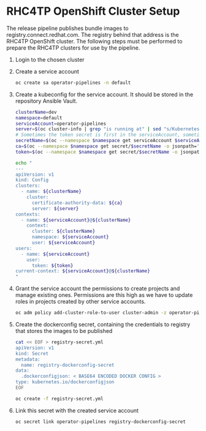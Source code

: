 # RHC4TP OpenShift Cluster Setup

The release pipeline publishes bundle images to registry.connect.redhat.com.
The registry behind that address is the RHC4TP OpenShift cluster. The
following steps must be performed to prepare the RHC4TP clusters for use
by the pipeline.

1. Login to the chosen cluster

1. Create a service account

    ```bash
    oc create sa operator-pipelines -n default
    ```

1. Create a kubeconfig for the service account. It should be stored in the
   repository Ansible Vault.

    ```bash
    clusterName=dev
    namespace=default
    serviceAccount=operator-pipelines
    server=$(oc cluster-info | grep "is running at" | sed "s/Kubernetes master//" | sed "s/ is running at //")
    # Sometimes the token secret is first in the serviceAccount, sometimes it's second after Dockerconfig
    secretName=$(oc --namespace $namespace get serviceAccount $serviceAccount -o jsonpath='{.secrets[1].name}')
    ca=$(oc --namespace $namespace get secret/$secretName -o jsonpath='{.data.ca\.crt}')
    token=$(oc --namespace $namespace get secret/$secretName -o jsonpath='{.data.token}' | base64 --decode)

    echo "
    ---
    apiVersion: v1
    kind: Config
    clusters:
      - name: ${clusterName}
        cluster:
          certificate-authority-data: ${ca}
          server: ${server}
    contexts:
      - name: ${serviceAccount}@${clusterName}
        context:
          cluster: ${clusterName}
          namespace: ${serviceAccount}
          user: ${serviceAccount}
    users:
      - name: ${serviceAccount}
        user:
          token: ${token}
    current-context: ${serviceAccount}@${clusterName}
    "
    ```

1. Grant the service account the permissions to create projects and manage
   existing ones. Permissions are this high as we have to update roles in
   projects created by other service accounts.

    ```bash
    oc adm policy add-cluster-role-to-user cluster-admin -z operator-pipelines -n default
    ```

1. Create the dockerconfig secret, containing the credentials to registry that
   stores the images to be published

    ```bash
    cat << EOF > registry-secret.yml
    apiVersion: v1
    kind: Secret
    metadata:
      name: registry-dockerconfig-secret
    data:
      .dockerconfigjson: < BASE64 ENCODED DOCKER CONFIG >
    type: kubernetes.io/dockerconfigjson
    EOF

    oc create -f registry-secret.yml
    ```

1. Link this secret with the created service account

    ```bash
    oc secret link operator-pipelines registry-dockerconfig-secret
    ```

